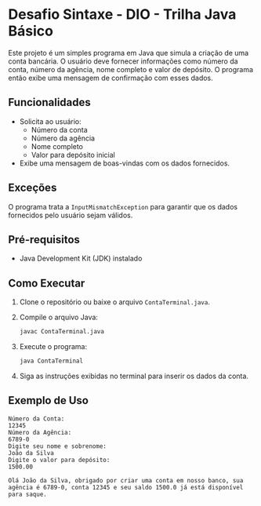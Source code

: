 # Desafio Sintaxe - DIO - Trilha Java Básico 

Este projeto é um simples programa em Java que simula a criação de uma conta bancária. O usuário deve fornecer informações como número da conta, número da agência, nome completo e valor de depósito. O programa então exibe uma mensagem de confirmação com esses dados.

## Funcionalidades

- Solicita ao usuário:
  - Número da conta
  - Número da agência
  - Nome completo
  - Valor para depósito inicial
- Exibe uma mensagem de boas-vindas com os dados fornecidos.

## Exceções

O programa trata a `InputMismatchException` para garantir que os dados fornecidos pelo usuário sejam válidos.

## Pré-requisitos

- Java Development Kit (JDK) instalado

## Como Executar

1. Clone o repositório ou baixe o arquivo `ContaTerminal.java`.

2. Compile o arquivo Java:
    ```sh
    javac ContaTerminal.java
    ```

3. Execute o programa:
    ```sh
    java ContaTerminal
    ```

4. Siga as instruções exibidas no terminal para inserir os dados da conta.

## Exemplo de Uso

```plaintext
Número da Conta:
12345
Número da Agência:
6789-0
Digite seu nome e sobrenome:
João da Silva
Digite o valor para depósito:
1500.00

Olá João da Silva, obrigado por criar uma conta em nosso banco, sua agência é 6789-0, conta 12345 e seu saldo 1500.0 já está disponível para saque.
